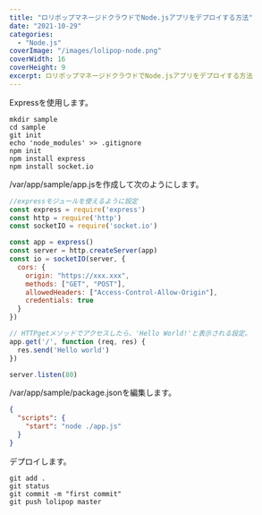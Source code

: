 ```yaml
---
title: "ロリポップマネージドクラウドでNode.jsアプリをデプロイする方法"
date: "2021-10-29"
categories:
  - "Node.js"
coverImage: "/images/lolipop-node.png"
coverWidth: 16
coverHeight: 9
excerpt: ロリポップマネージドクラウドでNode.jsアプリをデプロイする方法
---
```


Expressを使用します。

```
mkdir sample
cd sample
git init
echo 'node_modules' >> .gitignore
npm init
npm install express
npm install socket.io
```

/var/app/sample/app.jsを作成して次のようにします。

```js
//expressモジュールを使えるように設定
const express = require('express')
const http = require('http')
const socketIO = require('socket.io')

const app = express()
const server = http.createServer(app)
const io = socketIO(server, {
  cors: {
    origin: "https://xxx.xxx",
    methods: ["GET", "POST"],
    allowedHeaders: ["Access-Control-Allow-Origin"],
    credentials: true
  }
})

// HTTPgetメソッドでアクセスしたら、'Hello World!'と表示される設定。
app.get('/', function (req, res) {
  res.send('Hello world')
})

server.listen(80)
```

/var/app/sample/package.jsonを編集します。

```json
{
  "scripts": {
    "start": "node ./app.js"
  }
}
```

デプロイします。

```
git add .
git status
git commit -m "first commit"
git push lolipop master
```
